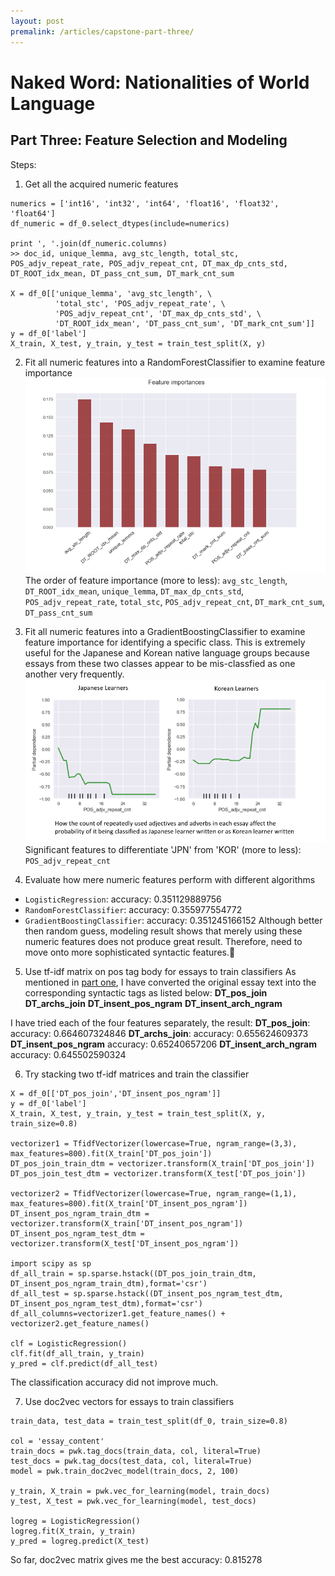 ```yaml
---
layout: post
premalink: /articles/capstone-part-three/
---
```


# Naked Word: Nationalities of World Language
## Part Three: Feature Selection and Modeling

Steps:
1. Get all the acquired numeric features

```
numerics = ['int16', 'int32', 'int64', 'float16', 'float32', 'float64']
df_numeric = df_0.select_dtypes(include=numerics)

print ', '.join(df_numeric.columns)
>> doc_id, unique_lemma, avg_stc_length, total_stc, POS_adjv_repeat_rate, POS_adjv_repeat_cnt, DT_max_dp_cnts_std, DT_ROOT_idx_mean, DT_pass_cnt_sum, DT_mark_cnt_sum

X = df_0[['unique_lemma', 'avg_stc_length', \
          'total_stc', 'POS_adjv_repeat_rate', \
          'POS_adjv_repeat_cnt', 'DT_max_dp_cnts_std', \
          'DT_ROOT_idx_mean', 'DT_pass_cnt_sum', 'DT_mark_cnt_sum']]
y = df_0['label']
X_train, X_test, y_train, y_test = train_test_split(X, y)
```
2. Fit all numeric features into a RandomForestClassifier to examine feature importance
![Feature Importance Plot](/images/feature_imp.png)
The order of feature importance (more to less):
`avg_stc_length`, `DT_ROOT_idx_mean`, `unique_lemma`, `DT_max_dp_cnts_std`, `POS_adjv_repeat_rate`,
`total_stc`, `POS_adjv_repeat_cnt`, `DT_mark_cnt_sum`, `DT_pass_cnt_sum`

3. Fit all numeric features into a GradientBoostingClassifier to examine feature importance for identifying a specific class. This is extremely useful for the Japanese and Korean native language groups because essays from these two classes appear to be mis-classfied as one another very frequently.
![Partial Dependence Plot JPN](/images/jp_ko.png)
Significant features to differentiate 'JPN' from 'KOR' (more to less):
`POS_adjv_repeat_cnt`


4. Evaluate how mere numeric features perform with different algorithms
- `LogisticRegression`: accuracy: 0.351129889756
- `RandomForestClassifier`: accuracy: 0.355977554772
- `GradientBoostingClassifier`: accuracy: 0.351245166152
Although better then random guess, modeling result shows that merely using these numeric features does not produce great result. Therefore, need to move onto more sophisticated syntactic features.

5. Use tf-idf matrix on pos tag body for essays to train classifiers
As mentioned in [part one](https://github.com/fzr72725/fzr72725.github.io/blob/master/_posts/2018-02-02-capstone-I.md), I have converted the original essay text into the corresponding syntactic tags as listed below:
**DT_pos_join**
**DT_archs_join**
**DT_insent_pos_ngram**
**DT_insent_arch_ngram**

I have tried each of the four features separately, the result:
**DT_pos_join**: accuracy: 0.664607324846
**DT_archs_join**: accuracy: 0.655624609373
**DT_insent_pos_ngram** accuracy: 0.65240657206
**DT_insent_arch_ngram** accuracy: 0.645502590324

6. Try stacking two tf-idf matrices and train the classifier

```
X = df_0[['DT_pos_join','DT_insent_pos_ngram']]
y = df_0['label']
X_train, X_test, y_train, y_test = train_test_split(X, y, train_size=0.8)

vectorizer1 = TfidfVectorizer(lowercase=True, ngram_range=(3,3), max_features=800).fit(X_train['DT_pos_join'])
DT_pos_join_train_dtm = vectorizer.transform(X_train['DT_pos_join'])
DT_pos_join_test_dtm = vectorizer.transform(X_test['DT_pos_join'])

vectorizer2 = TfidfVectorizer(lowercase=True, ngram_range=(1,1), max_features=800).fit(X_train['DT_insent_pos_ngram'])
DT_insent_pos_ngram_train_dtm = vectorizer.transform(X_train['DT_insent_pos_ngram'])
DT_insent_pos_ngram_test_dtm = vectorizer.transform(X_test['DT_insent_pos_ngram'])

import scipy as sp
df_all_train = sp.sparse.hstack((DT_pos_join_train_dtm, DT_insent_pos_ngram_train_dtm),format='csr')
df_all_test = sp.sparse.hstack((DT_insent_pos_ngram_test_dtm, DT_insent_pos_ngram_test_dtm),format='csr')
df_all_columns=vectorizer1.get_feature_names() + vectorizer2.get_feature_names()

clf = LogisticRegression()
clf.fit(df_all_train, y_train)
y_pred = clf.predict(df_all_test)
```
The classification accuracy did not improve much.

7. Use doc2vec vectors for essays to train classifiers

```
train_data, test_data = train_test_split(df_0, train_size=0.8)

col = 'essay_content'
train_docs = pwk.tag_docs(train_data, col, literal=True)
test_docs = pwk.tag_docs(test_data, col, literal=True)
model = pwk.train_doc2vec_model(train_docs, 2, 100)

y_train, X_train = pwk.vec_for_learning(model, train_docs)
y_test, X_test = pwk.vec_for_learning(model, test_docs)

logreg = LogisticRegression()
logreg.fit(X_train, y_train)
y_pred = logreg.predict(X_test)
```
So far, doc2vec matrix gives me the best accuracy: 0.815278
